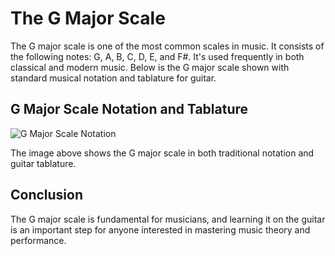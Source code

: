 # The G Major Scale

The G major scale is one of the most common scales in music. It consists of the following notes: G, A, B, C, D, E, and F#. It's used frequently in both classical and modern music. Below is the G major scale shown with standard musical notation and tablature for guitar.

## G Major Scale Notation and Tablature

![G Major Scale Notation](g_major_scale.png)

The image above shows the G major scale in both traditional notation and guitar tablature.

## Conclusion

The G major scale is fundamental for musicians, and learning it on the guitar is an important step for anyone interested in mastering music theory and performance.
